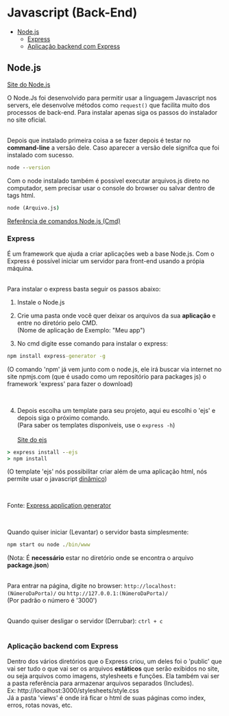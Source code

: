 # Javascript (Back-End)

* [Node.js]()
  * [Express]()
  * [Aplicação backend com Express]()

## Node.js

[Site do Node.js](https://nodejs.org/en/)

O Node.Js foi desenvolvido para permitir usar a linguagem Javascript nos servers, ele desenvolve métodos como `request()` que facilita muito dos processos de back-end. Para instalar apenas siga os passos do instalador no site oficial.<br><br>

Depois que instalado primeira coisa a se fazer depois é testar no **command-line** a versão dele. Caso aparecer a versão dele signifca que foi instalado com sucesso.

```cmd
node --version
```

Com o node instalado também é possivel executar arquivos.js direto no computador, sem precisar usar o console do browser ou salvar dentro de tags html.

```cmd
node (Arquivo.js)
```

[Referência de comandos Node.js (Cmd)](https://nodejs.org/dist/latest-v10.x/docs/api/cli.html)

### Express

É um framework que ajuda a criar aplicações web a base Node.js. Com o Express é possível iniciar um servidor para front-end usando a própia máquina.<br><br>

Para instalar o express basta seguir os passos abaixo:

1. Instale o Node.js

2. Crie uma pasta onde você quer deixar os arquivos da sua **aplicação**  e entre no diretório pelo CMD.<br>
(Nome de aplicação de Exemplo: "Meu app")

3. No cmd digite esse comando para instalar o express:

```cmd
npm install express-generator -g
```

(O comando 'npm' já vem junto com o node.js, ele irá buscar via internet no site npmjs.com (que é usado como um repositório para packages js) o framework 'express' para fazer o download)

<br>

4. Depois escolha um template para seu projeto, aqui eu escolhi o 'ejs' e depois siga o próximo comando.<br>
(Para saber os templates disponiveis, use o `express -h`)<br><br>
[Site do ejs](https://ejs.co/)

```cmd
> express install --ejs
> npm install
```

(O template 'ejs' nós possibilitar criar além de uma aplicação html, nós permite usar o javascript [dinâmico]())<br>

<br>

Fonte: [Express application generator](https://expressjs.com/en/starter/generator.html)

<br>

Quando quiser iniciar (Levantar) o servidor basta simplesmente:

```cmd
npm start ou node ./bin/www
```

(Nota: É **necessário** estar no diretório onde se encontra o arquivo **package.json**)<br><br>

Para entrar na página, digite no browser: `http://localhost:(NúmeroDaPorta)/` ou `http://127.0.0.1:(NúmeroDaPorta)/`<br>
(Por padrão o número é '3000')<br><br>

Quando quiser desligar o servidor (Derrubar): `ctrl + c`<br><br>

### Aplicação backend com Express

Dentro dos vários diretórios que o Express criou, um deles foi o 'public' que vai ser tudo o que vai ser os arquivos **estáticos** que serão exibidos no site, ou seja arquivos como imagens, stylesheets e funções. Ela também vai ser a pasta referência para armazenar arquivos separados (Includes).<br>
Ex: http://localhost:3000/stylesheets/style.css <br>
Já a pasta 'views' é onde irá ficar o html de suas páginas como index, erros, rotas novas, etc.
<br>
